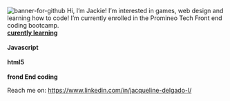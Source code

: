 <a><img src='https://i.postimg.cc/6pgLL7dm/banner-for-github.jpg' border='0' alt='banner-for-github'/></a>
Hi, I’m Jackie! I’m interested in games, web design and learning how to code!
I’m currently enrolled in the Promineo Tech Front end coding bootcamp. 
<br><b><u>curently learning</u></b></br>
<br><b>Javascript</b></br>
<br><b>html5</b></br>
<br><b>frond End coding</b></br>

Reach me on: https://www.linkedin.com/in/jacqueline-delgado-l/
